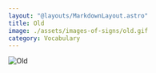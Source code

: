 ```yaml
---
layout: "@layouts/MarkdownLayout.astro"
title: Old
image: ./assets/images-of-signs/old.gif
category: Vocabulary
---
```


![Old](@signs/old.gif)
